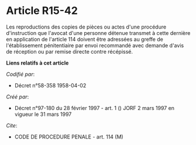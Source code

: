 # Article R15-42

Les reproductions des copies de pièces ou actes d'une procédure d'instruction que l'avocat d'une personne détenue transmet à
cette dernière en application de l'article 114 doivent être adressées au greffe de l'établissement pénitentiaire par envoi
recommandé avec demande d'avis de réception ou par remise directe contre récépissé.

**Liens relatifs à cet article**

_Codifié par_:

  - Décret n°58-358 1958-04-02

_Créé par_:

  - Décret n°97-180 du 28 février 1997 - art. 1 () JORF 2 mars 1997 en vigueur le 31 mars 1997

_Cite_:

  - CODE DE PROCEDURE PENALE - art. 114 (M)
